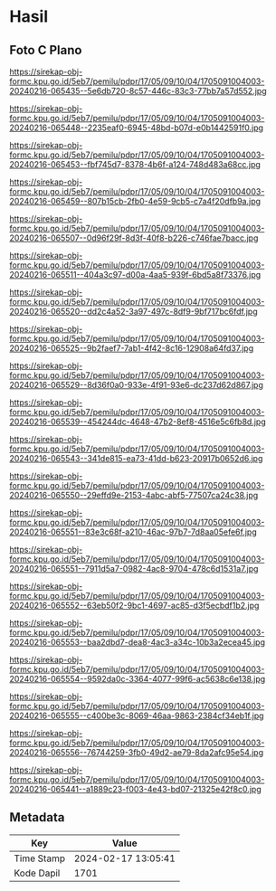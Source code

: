 # Hasil

## Foto C Plano

https://sirekap-obj-formc.kpu.go.id/5eb7/pemilu/pdpr/17/05/09/10/04/1705091004003-20240216-065435--5e6db720-8c57-446c-83c3-77bb7a57d552.jpg

https://sirekap-obj-formc.kpu.go.id/5eb7/pemilu/pdpr/17/05/09/10/04/1705091004003-20240216-065448--2235eaf0-6945-48bd-b07d-e0b1442591f0.jpg

https://sirekap-obj-formc.kpu.go.id/5eb7/pemilu/pdpr/17/05/09/10/04/1705091004003-20240216-065453--fbf745d7-8378-4b6f-a124-748d483a68cc.jpg

https://sirekap-obj-formc.kpu.go.id/5eb7/pemilu/pdpr/17/05/09/10/04/1705091004003-20240216-065459--807b15cb-2fb0-4e59-9cb5-c7a4f20dfb9a.jpg

https://sirekap-obj-formc.kpu.go.id/5eb7/pemilu/pdpr/17/05/09/10/04/1705091004003-20240216-065507--0d96f29f-8d3f-40f8-b226-c746fae7bacc.jpg

https://sirekap-obj-formc.kpu.go.id/5eb7/pemilu/pdpr/17/05/09/10/04/1705091004003-20240216-065511--404a3c97-d00a-4aa5-939f-6bd5a8f73376.jpg

https://sirekap-obj-formc.kpu.go.id/5eb7/pemilu/pdpr/17/05/09/10/04/1705091004003-20240216-065520--dd2c4a52-3a97-497c-8df9-9bf717bc6fdf.jpg

https://sirekap-obj-formc.kpu.go.id/5eb7/pemilu/pdpr/17/05/09/10/04/1705091004003-20240216-065525--9b2faef7-7ab1-4f42-8c16-12908a64fd37.jpg

https://sirekap-obj-formc.kpu.go.id/5eb7/pemilu/pdpr/17/05/09/10/04/1705091004003-20240216-065529--8d36f0a0-933e-4f91-93e6-dc237d62d867.jpg

https://sirekap-obj-formc.kpu.go.id/5eb7/pemilu/pdpr/17/05/09/10/04/1705091004003-20240216-065539--454244dc-4648-47b2-8ef8-4516e5c6fb8d.jpg

https://sirekap-obj-formc.kpu.go.id/5eb7/pemilu/pdpr/17/05/09/10/04/1705091004003-20240216-065543--341de815-ea73-41dd-b623-20917b0652d6.jpg

https://sirekap-obj-formc.kpu.go.id/5eb7/pemilu/pdpr/17/05/09/10/04/1705091004003-20240216-065550--29effd9e-2153-4abc-abf5-77507ca24c38.jpg

https://sirekap-obj-formc.kpu.go.id/5eb7/pemilu/pdpr/17/05/09/10/04/1705091004003-20240216-065551--83e3c68f-a210-46ac-97b7-7d8aa05efe6f.jpg

https://sirekap-obj-formc.kpu.go.id/5eb7/pemilu/pdpr/17/05/09/10/04/1705091004003-20240216-065551--7911d5a7-0982-4ac8-9704-478c6d1531a7.jpg

https://sirekap-obj-formc.kpu.go.id/5eb7/pemilu/pdpr/17/05/09/10/04/1705091004003-20240216-065552--63eb50f2-9bc1-4697-ac85-d3f5ecbdf1b2.jpg

https://sirekap-obj-formc.kpu.go.id/5eb7/pemilu/pdpr/17/05/09/10/04/1705091004003-20240216-065553--baa2dbd7-dea8-4ac3-a34c-10b3a2ecea45.jpg

https://sirekap-obj-formc.kpu.go.id/5eb7/pemilu/pdpr/17/05/09/10/04/1705091004003-20240216-065554--9592da0c-3364-4077-99f6-ac5638c6e138.jpg

https://sirekap-obj-formc.kpu.go.id/5eb7/pemilu/pdpr/17/05/09/10/04/1705091004003-20240216-065555--c400be3c-8069-46aa-9863-2384cf34eb1f.jpg

https://sirekap-obj-formc.kpu.go.id/5eb7/pemilu/pdpr/17/05/09/10/04/1705091004003-20240216-065556--76744259-3fb0-49d2-ae79-8da2afc95e54.jpg

https://sirekap-obj-formc.kpu.go.id/5eb7/pemilu/pdpr/17/05/09/10/04/1705091004003-20240216-065441--a1889c23-f003-4e43-bd07-21325e42f8c0.jpg


## Metadata

| Key        | Value               |
| ---------- | ------------------- |
| Time Stamp | 2024-02-17 13:05:41 |
| Kode Dapil | 1701                |



